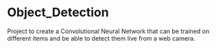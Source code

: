# Object_Detection
Project to create a Convolutional Neural Network that can be trained on different items and be able to detect them live from a web camera.
